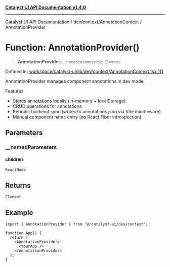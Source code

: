 [**Catalyst UI API Documentation v1.4.0**](../../../../README.md)

---

[Catalyst UI API Documentation](../../../../README.md) / [dev/context/AnnotationContext](../README.md) / AnnotationProvider

# Function: AnnotationProvider()

> **AnnotationProvider**(`__namedParameters`): `Element`

Defined in: [workspace/catalyst-ui/lib/dev/context/AnnotationContext.tsx:111](https://github.com/TheBranchDriftCatalyst/catalyst-ui/blob/main/lib/dev/context/AnnotationContext.tsx#L111)

AnnotationProvider manages component annotations in dev mode

Features:

- Stores annotations locally (in-memory + localStorage)
- CRUD operations for annotations
- Periodic backend sync (writes to annotations.json via Vite middleware)
- Manual component name entry (no React Fiber introspection)

## Parameters

### \_\_namedParameters

#### children

`ReactNode`

## Returns

`Element`

## Example

```tsx
import { AnnotationProvider } from "@/catalyst-ui/dev/context";

function App() {
  return (
    <AnnotationProvider>
      <YourApp />
    </AnnotationProvider>
  );
}
```
